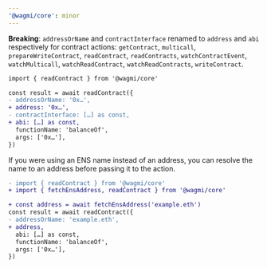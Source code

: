 ```yaml
---
'@wagmi/core': minor
---
```


**Breaking**: `addressOrName` and `contractInterface` renamed to `address` and `abi` respectively for contract actions: `getContract`, `multicall`, `prepareWriteContract`, `readContract`, `readContracts`, `watchContractEvent`, `watchMulticall`, `watchReadContract`, `watchReadContracts`, `writeContract`.

```diff
import { readContract } from '@wagmi/core'

const result = await readContract({
- addressOrName: '0x…',
+ address: '0x…',
- contractInterface: […] as const,
+ abi: […] as const,
  functionName: 'balanceOf',
  args: ['0x…'],
})
```

If you were using an ENS name instead of an address, you can resolve the name to an address before passing it to the action.

```diff
- import { readContract } from '@wagmi/core'
+ import { fetchEnsAddress, readContract } from '@wagmi/core'

+ const address = await fetchEnsAddress('example.eth')
const result = await readContract({
- addressOrName: 'example.eth',
+ address,
  abi: […] as const,
  functionName: 'balanceOf',
  args: ['0x…'],
})
```
